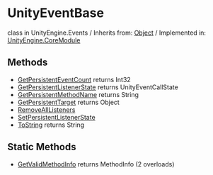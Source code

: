 # UnityEventBase
class in UnityEngine.Events
 / Inherits from: <a href="https://docs.unity3d.com/6000.0/Documentation/ScriptReference/Object.html">Object</a> / Implemented in: <a href="https://docs.unity3d.com/6000.0/Documentation/ScriptReference/UnityEngine.CoreModule.html">UnityEngine.CoreModule</a>
## Methods
- <a href="https://docs.unity3d.com/6000.0/Documentation/ScriptReference/UnityEventBase.GetPersistentEventCount.html">GetPersistentEventCount</a> returns Int32
- <a href="https://docs.unity3d.com/6000.0/Documentation/ScriptReference/UnityEventBase.GetPersistentListenerState.html">GetPersistentListenerState</a> returns UnityEventCallState
- <a href="https://docs.unity3d.com/6000.0/Documentation/ScriptReference/UnityEventBase.GetPersistentMethodName.html">GetPersistentMethodName</a> returns String
- <a href="https://docs.unity3d.com/6000.0/Documentation/ScriptReference/UnityEventBase.GetPersistentTarget.html">GetPersistentTarget</a> returns Object
- <a href="https://docs.unity3d.com/6000.0/Documentation/ScriptReference/UnityEventBase.RemoveAllListeners.html">RemoveAllListeners</a>
- <a href="https://docs.unity3d.com/6000.0/Documentation/ScriptReference/UnityEventBase.SetPersistentListenerState.html">SetPersistentListenerState</a>
- <a href="https://docs.unity3d.com/6000.0/Documentation/ScriptReference/UnityEventBase.ToString.html">ToString</a> returns String
## Static Methods
- <a href="https://docs.unity3d.com/6000.0/Documentation/ScriptReference/UnityEventBase.GetValidMethodInfo.html">GetValidMethodInfo</a> returns MethodInfo (2 overloads)
